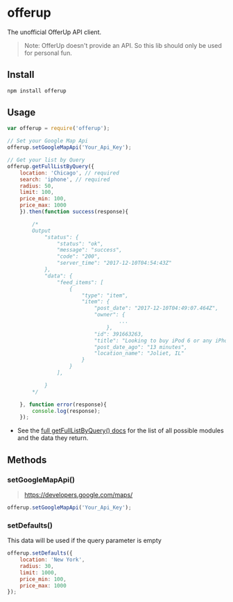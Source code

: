 # offerup

The unofficial OfferUp API client.

> Note: OfferUp doesn't provide an API. So this lib should only be used for personal fun.

## Install

```bash
npm install offerup
```
## Usage

```js
var offerup = require('offerup');

// Set your Google Map Api
offerup.setGoogleMapApi('Your_Api_Key');

// Get your list by Query
offerup.getFullListByQuery({
    location: 'Chicago', // required
    search: 'iphone', // required
    radius: 50,
    limit: 100,
    price_min: 100,
    price_max: 1000
    }).then(function success(response){

        /*
        Output
            "status": {
                "status": "ok",
                "message": "success",
                "code": "200",
                "server_time": "2017-12-10T04:54:43Z"
            },
            "data": {
                "feed_items": [
                    {
                        "type": "item",
                        "item": {
                            "post_date": "2017-12-10T04:49:07.464Z",
                            "owner": {
                                    ...
                                },
                            "id": 391663263,
                            "title": "Looking to buy iPod 6 or any iPhone",
                            "post_date_ago": "13 minutes",
                            "location_name": "Joliet, IL"
                        }
                    }
                ],

            }
        */

    }, function error(response){
        console.log(response);
    });
```

* See the [full getFullListByQuery() docs](docs/getFullListByQuery.md) for the list of all possible modules and the data they return.

## Methods

### setGoogleMapApi()

>https://developers.google.com/maps/

```js
offerup.setGoogleMapApi('Your_Api_Key');
```

### setDefaults()

This data will be used if the query parameter is empty

```js
offerup.setDefaults({
    location: 'New York',
    radius: 30,
    limit: 1000,
    price_min: 100,
    price_max: 1000
});
```